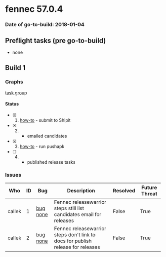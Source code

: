 # fennec 57.0.4

### Date of go-to-build: 2018-01-04

## Preflight tasks (pre go-to-build)
- none

## Build 1  

### Graphs
[task group](https://tools.taskcluster.net/push-inspector/#/Txns4gdVRwujLIEDw9NSHA)


#### Status
- [x] 1.  [how-to](https://wiki.mozilla.org/Release:Release_Automation_on_Mercurial:Starting_a_Release#Submit_to_Ship_It)  - submit to Shipit
- [x] 2.  - emailed candidates
- [x] 3.  [how-to](https://github.com/mozilla/releasewarrior/blob/master/how-tos/fennec-temp-relpro.md#run-pushapk-manually)  - run pushapk
- [ ] 4.  - published release tasks

### Issues
| Who                 | ID               | Bug                                                                 | Description                | Resolved                | Future Threat                |
| ------------------- | ---------------- | ------------------------------------------------------------------- | -------------------------- | ----------------------- | ---------------------------- |
| callek  | 1 | [bug none](https://bugzil.la/none)        | Fennec releasewarrior steps still list candidates email for releases | False | True |
| callek  | 2 | [bug none](https://bugzil.la/none)        | Fennec releasewarrior steps don't link to docs for publish release for releases | False | True |

